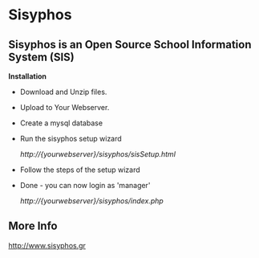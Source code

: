 Sisyphos
==============

Sisyphos is an Open Source School Information System (SIS)
--------------

**Installation**
	
- Download and Unzip files.

- Upload to Your Webserver.

- Create a mysql database

- Run the sisyphos setup wizard

	*http://{yourwebserver}/sisyphos/sisSetup.html*

- Follow the steps of the setup wizard

- Done - you can now login as 'manager'

	*http://{yourwebserver}/sisyphos/index.php*

More Info
--------------
http://www.sisyphos.gr
